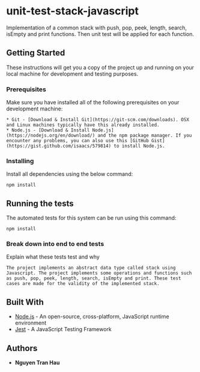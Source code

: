 # unit-test-stack-javascript

Implementation of a common stack with push, pop, peek, length, search, isEmpty and print functions. Then unit test will be applied for each function.

## Getting Started

These instructions will get you a copy of the project up and running on your local machine for development and testing purposes.

### Prerequisites

Make sure you have installed all of the following prerequisites on your development machine:

```
* Git - [Download & Install Git](https://git-scm.com/downloads). OSX and Linux machines typically have this already installed.
* Node.js - [Download & Install Node.js](https://nodejs.org/en/download/) and the npm package manager. If you encounter any problems, you can also use this [GitHub Gist](https://gist.github.com/isaacs/579814) to install Node.js.
```

### Installing

Install all dependencies using the below command:

```
npm install
```

## Running the tests

The automated tests for this system can be run using this command:

```
npm install
```

### Break down into end to end tests

Explain what these tests test and why

```
The project implements an abstract data type called stack using Javascript. The project implements some operations and functions such as push, pop, peek, length, search, isEmpty and print. These test cases are made for the validity of the implemented stack.
```

## Built With

* [Node.js](https://nodejs.org/en/download/) - An open-source, cross-platform,  JavaScript runtime environment
* [Jest](https://jestjs.io/en/) - A JavaScript Testing Framework

## Authors

* **Nguyen Tran Hau**

